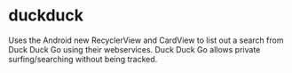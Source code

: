 duckduck
========

Uses the Android new RecyclerView and CardView to list out a search from Duck Duck Go using their webservices.  Duck Duck Go allows private surfing/searching without being tracked.  
